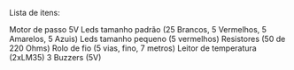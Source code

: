 Lista de itens:

Motor de passo 5V
Leds tamanho padrão (25 Brancos, 5 Vermelhos, 5 Amarelos, 5 Azuis)
Leds tamanho pequeno (5 vermelhos)
Resistores (50 de 220 Ohms)
Rolo de fio (5 vias, fino, 7 metros)
Leitor de temperatura (2xLM35)
3 Buzzers (5V)




